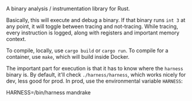 A binary analysis / instrumentation library for Rust.

Basically, this will execute and debug a binary. If that binary runs `int 3` at
any point, it will toggle between tracing and not-tracing. While tracing, every
instruction is logged, along with registers and important memory context.

To compile, locally, use `cargo build` or `cargo run`. To compile for a
container, use `make`, which will build inside Docker.

The important part for execution is that it has to know where the `harness`
binary is. By default, it'll check `./harness/harness`, which works nicely for
dev, less good for prod. In prod, use the environmental variable `HARNESS`:

HARNESS=/bin/harness mandrake
